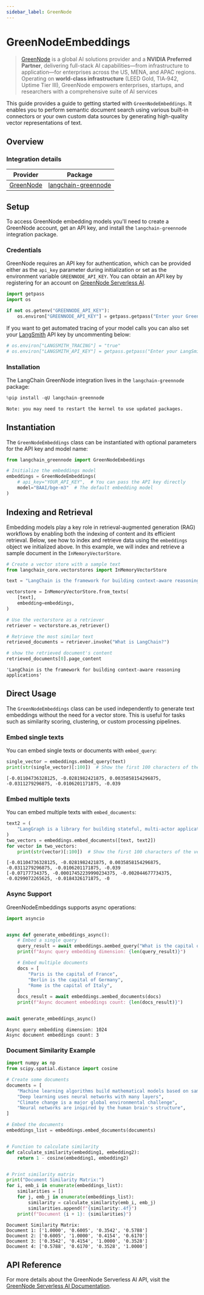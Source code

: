 ```yaml
---
sidebar_label: GreenNode
---
```


# GreenNodeEmbeddings

>[GreenNode](https://greennode.ai/) is a global AI solutions provider and a **NVIDIA Preferred Partner**, delivering full-stack AI capabilities—from infrastructure to application—for enterprises across the US, MENA, and APAC regions. Operating on **world-class infrastructure** (LEED Gold, TIA‑942, Uptime Tier III), GreenNode empowers enterprises, startups, and researchers with a comprehensive suite of AI services

This guide provides a guide to getting started with `GreenNodeEmbeddings`. It enables you to perform semantic document search using various built-in connectors or your own custom data sources by generating high-quality vector representations of text.

## Overview
### Integration details

| Provider | Package |
|:--------:|:-------:|
| [GreenNode](/oss/integrations/providers/greennode/) | [langchain-greennode](https://python.langchain.com/v0.2/api_reference/langchain_greennode/embeddings/langchain_greennode.embeddingsGreenNodeEmbeddings.html) |

## Setup

To access GreenNode embedding models you'll need to create a GreenNode account, get an API key, and install the `langchain-greennode` integration package.

### Credentials

GreenNode requires an API key for authentication, which can be provided either as the `api_key` parameter during initialization or set as the environment variable `GREENNODE_API_KEY`. You can obtain an API key by registering for an account on [GreenNode Serverless AI](https://aiplatform.console.greennode.ai/playground).


```python
import getpass
import os

if not os.getenv("GREENNODE_API_KEY"):
    os.environ["GREENNODE_API_KEY"] = getpass.getpass("Enter your GreenNode API key: ")
```

If you want to get automated tracing of your model calls you can also set your [LangSmith](https://docs.smith.langchain.com/) API key by uncommenting below:


```python
# os.environ["LANGSMITH_TRACING"] = "true"
# os.environ["LANGSMITH_API_KEY"] = getpass.getpass("Enter your LangSmith API key: ")
```

### Installation

The LangChain GreenNode integration lives in the `langchain-greennode` package:


```python
%pip install -qU langchain-greennode
```
```output
Note: you may need to restart the kernel to use updated packages.
```
## Instantiation

The `GreenNodeEmbeddings` class can be instantiated with optional parameters for the API key and model name:


```python
from langchain_greennode import GreenNodeEmbeddings

# Initialize the embeddings model
embeddings = GreenNodeEmbeddings(
    # api_key="YOUR_API_KEY",  # You can pass the API key directly
    model="BAAI/bge-m3"  # The default embedding model
)
```

## Indexing and Retrieval

Embedding models play a key role in retrieval-augmented generation (RAG) workflows by enabling both the indexing of content and its efficient retrieval. 
Below, see how to index and retrieve data using the `embeddings` object we initialized above. In this example, we will index and retrieve a sample document in the `InMemoryVectorStore`.


```python
# Create a vector store with a sample text
from langchain_core.vectorstores import InMemoryVectorStore

text = "LangChain is the framework for building context-aware reasoning applications"

vectorstore = InMemoryVectorStore.from_texts(
    [text],
    embedding=embeddings,
)

# Use the vectorstore as a retriever
retriever = vectorstore.as_retriever()

# Retrieve the most similar text
retrieved_documents = retriever.invoke("What is LangChain?")

# show the retrieved document's content
retrieved_documents[0].page_content
```



```output
'LangChain is the framework for building context-aware reasoning applications'
```


## Direct Usage

The `GreenNodeEmbeddings` class can be used independently to generate text embeddings without the need for a vector store. This is useful for tasks such as similarity scoring, clustering, or custom processing pipelines.

### Embed single texts

You can embed single texts or documents with `embed_query`:


```python
single_vector = embeddings.embed_query(text)
print(str(single_vector)[:100])  # Show the first 100 characters of the vector
```
```output
[-0.01104736328125, -0.0281982421875, 0.0035858154296875, -0.0311279296875, -0.0106201171875, -0.039
```
### Embed multiple texts

You can embed multiple texts with `embed_documents`:


```python
text2 = (
    "LangGraph is a library for building stateful, multi-actor applications with LLMs"
)
two_vectors = embeddings.embed_documents([text, text2])
for vector in two_vectors:
    print(str(vector)[:100])  # Show the first 100 characters of the vector
```
```output
[-0.01104736328125, -0.0281982421875, 0.0035858154296875, -0.0311279296875, -0.0106201171875, -0.039
[-0.07177734375, -0.00017452239990234375, -0.002044677734375, -0.0299072265625, -0.0184326171875, -0
```
### Async Support

GreenNodeEmbeddings supports async operations:


```python
import asyncio


async def generate_embeddings_async():
    # Embed a single query
    query_result = await embeddings.aembed_query("What is the capital of France?")
    print(f"Async query embedding dimension: {len(query_result)}")

    # Embed multiple documents
    docs = [
        "Paris is the capital of France",
        "Berlin is the capital of Germany",
        "Rome is the capital of Italy",
    ]
    docs_result = await embeddings.aembed_documents(docs)
    print(f"Async document embeddings count: {len(docs_result)}")


await generate_embeddings_async()
```
```output
Async query embedding dimension: 1024
Async document embeddings count: 3
```
### Document Similarity Example


```python
import numpy as np
from scipy.spatial.distance import cosine

# Create some documents
documents = [
    "Machine learning algorithms build mathematical models based on sample data",
    "Deep learning uses neural networks with many layers",
    "Climate change is a major global environmental challenge",
    "Neural networks are inspired by the human brain's structure",
]

# Embed the documents
embeddings_list = embeddings.embed_documents(documents)


# Function to calculate similarity
def calculate_similarity(embedding1, embedding2):
    return 1 - cosine(embedding1, embedding2)


# Print similarity matrix
print("Document Similarity Matrix:")
for i, emb_i in enumerate(embeddings_list):
    similarities = []
    for j, emb_j in enumerate(embeddings_list):
        similarity = calculate_similarity(emb_i, emb_j)
        similarities.append(f"{similarity:.4f}")
    print(f"Document {i + 1}: {similarities}")
```
```output
Document Similarity Matrix:
Document 1: ['1.0000', '0.6005', '0.3542', '0.5788']
Document 2: ['0.6005', '1.0000', '0.4154', '0.6170']
Document 3: ['0.3542', '0.4154', '1.0000', '0.3528']
Document 4: ['0.5788', '0.6170', '0.3528', '1.0000']
```
## API Reference

For more details about the GreenNode Serverless AI API, visit the [GreenNode Serverless AI Documentation](https://aiplatform.console.greennode.ai/api-docs/maas).
